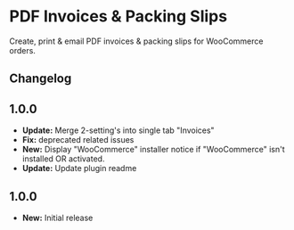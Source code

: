 # PDF Invoices & Packing Slips

Create, print & email PDF invoices & packing slips for WooCommerce orders.

## Changelog

## 1.0.0

- **Update:** Merge 2-setting's into single tab "Invoices"
- **Fix:** deprecated related issues
- **New:** Display "WooCommerce" installer notice if "WooCommerce" isn't installed OR activated.
- **Update:** Update plugin readme

## 1.0.0

- **New:** Initial release
